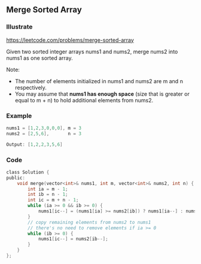 ## Merge Sorted Array
### Illustrate
<https://leetcode.com/problems/merge-sorted-array>

Given two sorted integer arrays nums1 and nums2, merge nums2 into nums1 as one sorted array.

Note:

* The number of elements initialized in nums1 and nums2 are m and n respectively.
* You may assume that **nums1 has enough space** (size that is greater or equal to m + n) to hold additional elements from nums2.

### Example

```c
nums1 = [1,2,3,0,0,0], m = 3
nums2 = [2,5,6],       n = 3

Output: [1,2,2,3,5,6]
```

### Code
```c
class Solution {
public:
    void merge(vector<int>& nums1, int m, vector<int>& nums2, int n) {
        int ia = m - 1;
        int ib = n - 1;
        int ic = m + n - 1;
        while (ia >= 0 && ib >= 0) {
            nums1[ic--] = (nums1[ia] >= nums2[ib]) ? nums1[ia--] : nums2[ib--];
        }
        // copy remaining elements from nums2 to nums1
        // there's no need to remove elements if ia >= 0
        while (ib >= 0) {
            nums1[ic--] = nums2[ib--];
        }
    }
};
```